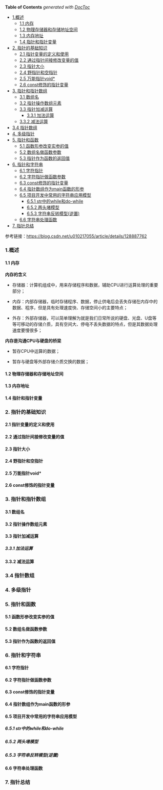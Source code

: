 <!-- START doctoc generated TOC please keep comment here to allow auto update -->
<!-- DON'T EDIT THIS SECTION, INSTEAD RE-RUN doctoc TO UPDATE -->
**Table of Contents**  *generated with [DocToc](https://github.com/thlorenz/doctoc)*

- [1.概述](#1%E6%A6%82%E8%BF%B0)
  - [1.1 内存](#11-%E5%86%85%E5%AD%98)
  - [1.2 物理存储器和存储地址空间](#12-%E7%89%A9%E7%90%86%E5%AD%98%E5%82%A8%E5%99%A8%E5%92%8C%E5%AD%98%E5%82%A8%E5%9C%B0%E5%9D%80%E7%A9%BA%E9%97%B4)
  - [1.3 内存地址](#13-%E5%86%85%E5%AD%98%E5%9C%B0%E5%9D%80)
  - [1.4 指针和指针变量](#14-%E6%8C%87%E9%92%88%E5%92%8C%E6%8C%87%E9%92%88%E5%8F%98%E9%87%8F)
- [2. 指针的基础知识](#2-%E6%8C%87%E9%92%88%E7%9A%84%E5%9F%BA%E7%A1%80%E7%9F%A5%E8%AF%86)
  - [2.1 指针变量的定义和使用](#21-%E6%8C%87%E9%92%88%E5%8F%98%E9%87%8F%E7%9A%84%E5%AE%9A%E4%B9%89%E5%92%8C%E4%BD%BF%E7%94%A8)
  - [2.2 通过指针间接修改变量的值](#22-%E9%80%9A%E8%BF%87%E6%8C%87%E9%92%88%E9%97%B4%E6%8E%A5%E4%BF%AE%E6%94%B9%E5%8F%98%E9%87%8F%E7%9A%84%E5%80%BC)
  - [2.3 指针大小](#23-%E6%8C%87%E9%92%88%E5%A4%A7%E5%B0%8F)
  - [2.4 野指针和空指针](#24-%E9%87%8E%E6%8C%87%E9%92%88%E5%92%8C%E7%A9%BA%E6%8C%87%E9%92%88)
  - [2.5 万能指针void*](#25-%E4%B8%87%E8%83%BD%E6%8C%87%E9%92%88void)
  - [2.6 const修饰的指针变量](#26-const%E4%BF%AE%E9%A5%B0%E7%9A%84%E6%8C%87%E9%92%88%E5%8F%98%E9%87%8F)
- [3. 指针和指针数组](#3-%E6%8C%87%E9%92%88%E5%92%8C%E6%8C%87%E9%92%88%E6%95%B0%E7%BB%84)
  - [3.1 数组名](#31-%E6%95%B0%E7%BB%84%E5%90%8D)
  - [3.2 指针操作数组元素](#32-%E6%8C%87%E9%92%88%E6%93%8D%E4%BD%9C%E6%95%B0%E7%BB%84%E5%85%83%E7%B4%A0)
  - [3.3 指针加减运算](#33-%E6%8C%87%E9%92%88%E5%8A%A0%E5%87%8F%E8%BF%90%E7%AE%97)
    - [3.3.1 加法运算](#331-%E5%8A%A0%E6%B3%95%E8%BF%90%E7%AE%97)
  - [3.3.2 减法运算](#332-%E5%87%8F%E6%B3%95%E8%BF%90%E7%AE%97)
- [3.4 指针数组](#34-%E6%8C%87%E9%92%88%E6%95%B0%E7%BB%84)
- [4. 多级指针](#4-%E5%A4%9A%E7%BA%A7%E6%8C%87%E9%92%88)
- [5. 指针和函数](#5-%E6%8C%87%E9%92%88%E5%92%8C%E5%87%BD%E6%95%B0)
  - [5.1 函数形参改变实参的值](#51-%E5%87%BD%E6%95%B0%E5%BD%A2%E5%8F%82%E6%94%B9%E5%8F%98%E5%AE%9E%E5%8F%82%E7%9A%84%E5%80%BC)
  - [5.2 数组名做函数参数](#52-%E6%95%B0%E7%BB%84%E5%90%8D%E5%81%9A%E5%87%BD%E6%95%B0%E5%8F%82%E6%95%B0)
  - [5.3 指针作为函数的返回值](#53-%E6%8C%87%E9%92%88%E4%BD%9C%E4%B8%BA%E5%87%BD%E6%95%B0%E7%9A%84%E8%BF%94%E5%9B%9E%E5%80%BC)
- [6. 指针和字符串](#6-%E6%8C%87%E9%92%88%E5%92%8C%E5%AD%97%E7%AC%A6%E4%B8%B2)
  - [6.1 字符指针](#61-%E5%AD%97%E7%AC%A6%E6%8C%87%E9%92%88)
  - [6.2 字符指针做函数参数](#62-%E5%AD%97%E7%AC%A6%E6%8C%87%E9%92%88%E5%81%9A%E5%87%BD%E6%95%B0%E5%8F%82%E6%95%B0)
  - [6.3 const修饰的指针变量](#63-const%E4%BF%AE%E9%A5%B0%E7%9A%84%E6%8C%87%E9%92%88%E5%8F%98%E9%87%8F)
  - [6.4 指针数组作为main函数的形参](#64-%E6%8C%87%E9%92%88%E6%95%B0%E7%BB%84%E4%BD%9C%E4%B8%BAmain%E5%87%BD%E6%95%B0%E7%9A%84%E5%BD%A2%E5%8F%82)
  - [6.5 项目开发中常用的字符串应用模型](#65-%E9%A1%B9%E7%9B%AE%E5%BC%80%E5%8F%91%E4%B8%AD%E5%B8%B8%E7%94%A8%E7%9A%84%E5%AD%97%E7%AC%A6%E4%B8%B2%E5%BA%94%E7%94%A8%E6%A8%A1%E5%9E%8B)
    - [6.5.1 str中的while和do-while](#651-str%E4%B8%AD%E7%9A%84while%E5%92%8Cdo-while)
    - [6.5.2 两头堵模型](#652-%E4%B8%A4%E5%A4%B4%E5%A0%B5%E6%A8%A1%E5%9E%8B)
    - [6.5.3 字符串反转模型(逆置)](#653-%E5%AD%97%E7%AC%A6%E4%B8%B2%E5%8F%8D%E8%BD%AC%E6%A8%A1%E5%9E%8B%E9%80%86%E7%BD%AE)
  - [6.6 字符串处理函数](#66-%E5%AD%97%E7%AC%A6%E4%B8%B2%E5%A4%84%E7%90%86%E5%87%BD%E6%95%B0)
- [7. 指针总结](#7-%E6%8C%87%E9%92%88%E6%80%BB%E7%BB%93)

<!-- END doctoc generated TOC please keep comment here to allow auto update -->

参考链接：https://blog.csdn.net/u010217055/article/details/128887762

### 1.概述

#### 1.1 内存

**内存的含义**

- 存储器：计算机组成中，用来存储程序和数据，辅助CPU进行运算处理的重要部分；

- 内存：内部存储器，临时存储程序、数据，停止供电后会丢失存储在内存中的数据、程序，但是具有处理速度快、存储空间小的主要特点；

- 外存：外部存储器，可以简单理解为就是我们日常所说的硬盘、光盘、U盘等等可移动的存储介质，具有空间大、停电不丢失数据的特点，但是其数据处理速度要慢很多；

**内存是沟通CPU与硬盘的桥梁**

* 暂存CPU中运算的数据；

* 暂存与硬盘等外部存储介质交换的数据；

#### 1.2 物理存储器和存储地址空间

#### 1.3 内存地址

#### 1.4 指针和指针变量

### 2. 指针的基础知识

#### 2.1 指针变量的定义和使用

#### 2.2 通过指针间接修改变量的值

#### 2.3 指针大小

#### 2.4 野指针和空指针

#### 2.5 万能指针void*

#### 2.6 const修饰的指针变量

### 3. 指针和指针数组

#### 3.1 数组名

#### 3.2 指针操作数组元素

#### 3.3 指针加减运算

##### 3.3.1 加法运算

#### 3.3.2 减法运算

### 3.4 指针数组

### 4. 多级指针

### 5. 指针和函数

#### 5.1 函数形参改变实参的值

#### 5.2 数组名做函数参数

#### 5.3 指针作为函数的返回值

### 6. 指针和字符串

#### 6.1 字符指针

#### 6.2 字符指针做函数参数

#### 6.3 const修饰的指针变量

#### 6.4 指针数组作为main函数的形参

#### 6.5 项目开发中常用的字符串应用模型

##### 6.5.1 str中的while和do-while

##### 6.5.2 两头堵模型

##### 6.5.3 字符串反转模型(逆置)

#### 6.6 字符串处理函数

### 7. 指针总结